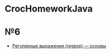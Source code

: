 # CrocHomeworkJava
# №6  
+  [Регулярные выражения (regexp) — основы](https://habr.com/ru/post/545150/ "Необязательная подсказка")
